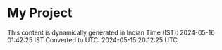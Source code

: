 # My Project

This content is dynamically generated in Indian Time (IST): 2024-05-16 01:42:25 IST
Converted to UTC: 2024-05-15 20:12:25 UTC
